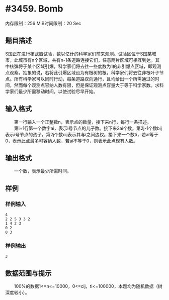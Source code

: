 # #3459. Bomb

内存限制：256 MiB时间限制：20 Sec

## 题目描述

S国正在进行核武器试验，数以亿计的科学家们前来观测。试验区位于S国某城市，此城市有n个区域，共有n-1条道路连接它们，任意两片区域可相互到达。其中核弹将于某个区域引爆，科学家们将去往一些度数为1的非引爆点区域，即观测点观察。抽象的说，若将此引爆区域设为有根树的根，科学家们将去往非根叶子节点。所有科学家可以同时行动，每条道路双向通行，且均给出一个所需通过的时间，然而每个观测点容纳人数有限，但是保证观测点容量大于等于科学家数。求科学家们最少所需移动时间，以使试验尽早开始。

## 输入格式

　　第一行输入一个正整数n，表示点的数量，接下来n行，每行一条描述。
　　第i+1行第一个数字ai，表示i号节点的儿子数。接下来2ai个数，第2j-1个数bij表示i号节点的孩子，第2j个数cij表示其与i之间边权。接下来一个数ti，若ai等于0，表示此点最多可容纳人数，若ai不等于0，则表示此点现有人数。

## 输出格式

　　一个数，表示最少所需时间。

## 样例

### 样例输入

    
    4
    2 2 5 3 3 2
    1 4 2 3
    0 2
    0 3
    
    
    

### 样例输出

    
    3
    
    
    

## 数据范围与提示

　　100%的数据1<=n<=10000，0<=cij，ti<=100000，本题均为随机数据（树深度较小）。
